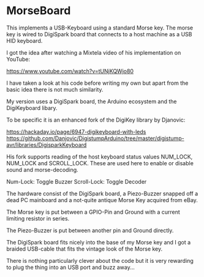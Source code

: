 # MorseBoard

This implements a USB-Keyboard using a standard Morse key. The morse key is wired to DigiSpark board that connects to a host machine as a USB HID keyboard.
   
I got the idea after watching a Mixtela video of his implementation on YouTube:

https://www.youtube.com/watch?v=tUNjKQWjo80

I have taken a look at his code before writing my own but apart from the basic idea there is not much similarity.

My version uses a DigiSpark board, the Arduino ecosystem and the DigiKeyboard libary.
  
To be specific it is an enhanced fork of the DigiKey library by Djanovic:
  
https://hackaday.io/page/6947-digikeyboard-with-leds
https://github.com/Danjovic/DigistumpArduino/tree/master/digistump-avr/libraries/DigisparkKeyboard
  
His fork supports reading of the host keyboard status values NUM_LOCK, NUM_LOCK and SCROLL_LOCK. These are used here to enable or disable sound and morse-decoding.
  
Num-Lock:    Toggle Buzzer
Scroll-Lock: Toggle Decoder

The hardware consist of the DigiSpark board, a Piezo-Buzzer snapped off a dead PC mainboard and a not-quite antique Morse Key acquired from eBay.

The Morse key is put between a GPIO-Pin and Ground with a current limiting resistor in series.

The Piezo-Buzzer is put between another pin and Ground directly.

The DigiSpark board fits nicely into the base of my Morse key and I got a braided USB-cable that fits the vintage look of the Morse key. 

There is nothing particularly clever about the code but it is very rewarding to plug the thing into an USB port and buzz away...

